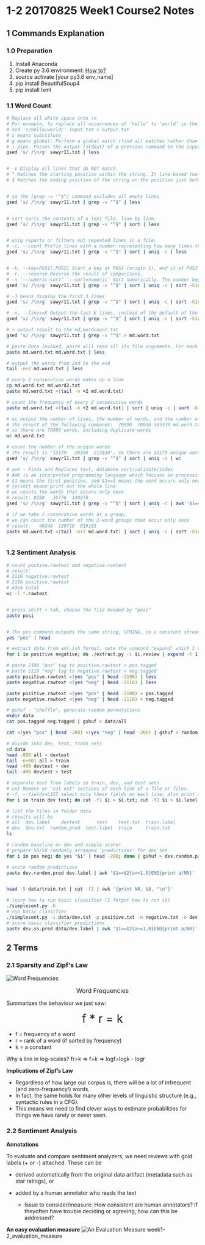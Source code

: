 # 1-2 20170825 Week1 Course2 Notes

## 1 Commands Explanation
### 1.0 Preparation

1. Install Anaconda
2. Create py 3.6 environment: [How to?](https://conda.io/docs/user-guide/getting-started.html)
3. source activate [your py3.6 env_name]
4. pip install BeautifulSoup4
5. pip install lxml


### 1.1 Word Count

```bash
# Replace all white space into \n
# For example, to replace all occurrences of ‘hello’ to ‘world’ in the file input.txt:
# sed 's/hello/world/' input.txt > output.txt
# s means substitute
# g means global: Perform a global match (find all matches rather than stopping after the first match)
# | pipe. Passes the output (stdout) of a previous command to the input (stdin) of the next one, or to the shell. This is a method of chaining commands together.
gsed 's/ /\n/g' sawyr11.txt | less


# -v Display all lines that do NOT match.
# ^ Matches the starting position within the string. In line-based tools, it matches the starting position of any line.
# $ Matches the ending position of the string or the position just before a string-ending newline. In line-based tools, it matches the ending position of any line.


# so the [grep -v "^$"] command excludes all empty lines
gsed 's/ /\n/g' sawyr11.txt | grep -v "^$" | less


# sort sorts the contents of a text file, line by line.
gsed 's/ /\n/g' sawyr11.txt | grep -v "^$" | sort | less


# uniq reports or filters out repeated lines in a file.
# -c, --count Prefix lines with a number representing how many times they occurred.
gsed 's/ /\n/g' sawyr11.txt | grep -v "^$" | sort | uniq -c | less


# -k, --key=POS1[,POS2]	Start a key at POS1 (origin 1), end it at POS2 (default end of line). See POS syntax below.
# -r, --reverse	Reverse the result of comparisons.
# -n ‘--numeric-sort’ ‘--sort=numeric’ Sort numerically. The number begins each line and consists of optional blanks, an optional ‘-’ sign, and zero or more digits possibly separated by thousands separators, optionally followed by a decimal-point character and zero or more digits. An empty number is treated as ‘0’.
gsed 's/ /\n/g' sawyr11.txt | grep -v "^$" | sort | uniq -c | sort -k1nr | less

# -3 means display the first 3 lines
gsed 's/ /\n/g' sawyr11.txt | grep -v "^$" | sort | uniq -c | sort -k1nr | head -3

# -n, --lines=K	Output the last K lines, instead of the default of the last 10; alternatively, use "-n +K" to output lines starting with the Kth.
gsed 's/ /\n/g' sawyr11.txt | grep -v "^$" | sort | uniq -c | sort -k1nr | tail -n +2

# > output result to the md.wordcount.txt
gsed 's/ /\n/g' sawyr11.txt | grep -v "^$" > md.word.txt

# paste Once invoked, paste will read all its file arguments. For each corresponding line, paste will append the contents of each file at that line to its output along with a tab.
paste md.word.txt md.word.txt | less

# output the words from 2nd to the end
tail -n+2 md.word.txt | less

# every 2 consecutive words makes up a line
cp md.word.txt md.word2.txt
paste md.word.txt <(tail -n +2 md.word.txt)

# count the frequency of every 2 consecutive words
paste md.word.txt <(tail -n +2 md.word.txt) | sort | uniq -c | sort -k1nr | head -5

# wc output the number of lines, the number of words, and the number of characters.
# the result of the following commands:  70090  70090 385339 md.word.txt
# so there are 70090 words, including duplicate words
wc md.word.txt

# count the number of the unique words
# the result is "13179   26358  212839", so there are 13179 unique words
gsed 's/ /\n/g' sawyr11.txt | grep -v "^$" | sort | uniq -c | wc

# awk - Finds and Replaces text, database sort/validate/index
# AWK is an interpreted programming language which focuses on processing text.
# $1 means the first position, and $1==1 means the word occurs only once
# {print} means print out the whole line
# wc counts the words that occurs only once
# result: 8388   16776  140270
gsed 's/ /\n/g' sawyr11.txt | grep -v "^$" | sort | uniq -c | awk '$1==1{print}' | wc

# if we take 2 consecutive words as a group,
# we can count the number of the 2-word groups that occur only once
# result:   40240  120719  819181
paste md.word.txt <(tail -n+2 md.word.txt) | sort | uniq -c | sort -k1nr | awk '$1==1{print}' | wc



```

### 1.2 Sentiment Analysis

```bash
# count postive.rawtext and negative.rawtext
# result:
# 2116 negative.rawtext
# 2198 positive.rawtext
# 4314 total
wc -l *.rawtext


# press shift + tab, choose the file headed by "posi"
paste posi


# The yes command outputs the same string, STRING, in a constant stream. If STRING is not specified, the word it repeats is "y".
yes "pos" | head

# extract data from xml-ish format. note the command "expand" which I use to remove tabs
for i in positive negative; do ./extract.py -i $i.review | expand -t 1 > $i.rev.txt; done

# paste 2198 "pos" tag to positive.rawtext > pos.tagged
# paste 2116 "neg" tag to negative.rawtext > neg.tagged
paste positive.rawtext <(yes "pos" | head -2198) | less
paste negative.rawtext <(yes "neg" | head -2116) | less

paste positive.rawtext <(yes "pos" | head -2198) > pos.tagged
paste negative.rawtext <(yes "neg" | head -2116) > neg.tagged

# gshuf - "shuffle", generate random permutations
mkdir data
cat pos.tagged neg.tagged | gshuf > data/all

cat <(yes "pos" | head -200) <(yes "neg" | head -200) | gshuf > random.pred

# divide into dev, test, train sets
cd data
head -800 all > devtest
tail -n+801 all > train
head -400 devtest > dev
tail -400 devtest > test

# separate text from labels in train, dev, and test sets
# cut Remove or "cut out" sections of each line of a file or files.
# -f, --fields=LIST	select only these fields on each line; also print any line that contains no delimiter character, unless the -s option is specified. LIST specifies a field, a set of fields, or a range of fields;
for i in train dev test; do cut -f1 $i > $i.txt; cut -f2 $i > $i.label; done

# list the files in folder data
# results will be
# all  dev.label	devtest      test	 test.txt  train.label
# dev  dev.txt	random.pred  test.label  train	   train.txt
ls

# random baseline on dev and simple scorer
# prepare 50/50 randomly arranged 'predictions' for dev set
for i in pos neg; do yes "$i" | head -200; done | gshuf > dev.random.pred

# score random predictions
paste dev.random.pred dev.label | awk '$1==$2{a+=1.0}END{print a/NR}'


head -5 data/train.txt | cut -f1 | awk '{print NR, $0, "\n"}'

# learn how to run basic classifier (I forgot how to run it)
./simplesent.py -h
# run basic classifier
./simplesent.py -i data/dev.txt -p positive.txt -n negative.txt -o dev.ss.pred
# score basic classifier predictions
paste dev.ss.pred data/dev.label | awk '$1==$2{a+=1.0}END{print a/NR}'
```


## 2 Terms

### 2.1 Sparsity and Zipf's Law

![Word Frequencies](./images/week1-2_word_frequencies.png)

<div style="text-align:center;">
  <span style="font-size:16px;">Word Frequencies</span>
</div>

Summarizes the behaviour we just saw:

<div style="text-align:center;">
  <span style="font-size:30px;">f * r = k</span>
</div>

* f = frequency of a word
* r = rank of a word (if sorted by frequency)
* k = a constant

Why a line in log-scales? fr=k => f=k => logf=logk - logr

**Implications of Zipf’s Law**

- Regardless of how large our corpus is, there will be a lot of infrequent (and zero-frequency!) words.
- In fact, the same holds for many other levels of linguistic structure (e.g., syntactic rules in a CFG).
- This means we need to find clever ways to estimate probabilities for things we have rarely or never seen.



### 2.2 Sentiment Analysis

**Annotations**

To evaluate and compare sentiment analyzers, we need reviews with gold labels (+ or -) attached. These can be

- derived automatically from the original data artifact (metadata such as star ratings), or

- added by a human annotator who reads the text

  - Issue to consider/measure: How consistent are human annotators? If theyoften have trouble deciding or agreeing, how can this be addressed?

**An easy evaluation measure**
![An Evaluation Measure](./images/week1-2_evaluation_measure.png)
week1-2_evaluation_measure
